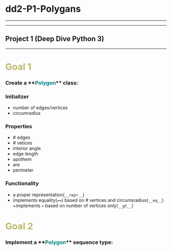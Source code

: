 # dd2-P1-Polygans
***
***
## Project 1 (Deep Dive Python 3)
___
<h1 style="color: darkkhaki">Goal 1</h1>

<h3 >Create a **<span style="color: teal">Polygon</span>** class:</h3>


### Initializer
+ number of edges/vertices
+ circumradius

### Properties
+ \# edges
+ \# vetices
+ interior angle
+ edge length
+ apothem
+ are
+ perimeter

### Functionality
+ a proper representation(`__repr__`)
+ implements equality(`==`) based on \# vertices and circumsradius(`__eq__`)
+implements `>` based on number of vertices only(`__gt__`)
  
<h1 style="color: darkkhaki">Goal 2</h1>

<h3 >Implement a **<span style="color: teal">Polygon</span>** sequence type:</h3>
